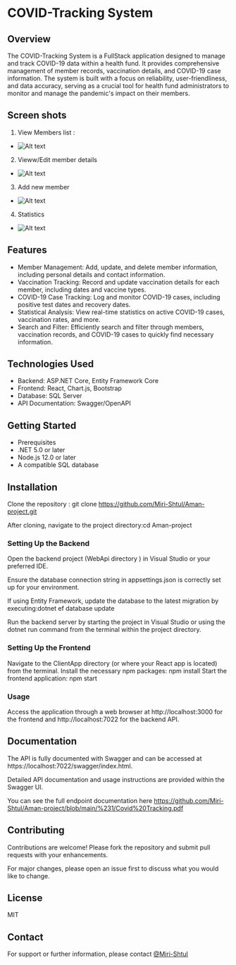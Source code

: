 # COVID-Tracking System

## Overview
The COVID-Tracking System is a FullStack application designed to manage and track COVID-19 data within a health fund.
It provides comprehensive management of member records, vaccination details, and COVID-19 case information.
The system is built with a focus on reliability, user-friendliness, and data accuracy,
serving as a crucial tool for health fund administrators to monitor and manage the pandemic's impact on their members.

## Screen shots
1. View Members list :
 -  ![Alt text](https://github.com/Miri-Shtul/Aman-project/blob/main/membersList.png)
2. Vieww/Edit member details
-  ![Alt text](https://github.com/Miri-Shtul/Aman-project/blob/main/MemberEdit.png)
3.  Add new member
-  ![Alt text](https://github.com/Miri-Shtul/Aman-project/blob/main/AddNewMember.png)
4. Statistics
-  ![Alt text](https://github.com/Miri-Shtul/Aman-project/blob/main/Statistics.png)

## Features
* Member Management: Add, update, and delete member information, including personal details and contact information.
* Vaccination Tracking: Record and update vaccination details for each member, including dates and vaccine types.
* COVID-19 Case Tracking: Log and monitor COVID-19 cases, including positive test dates and recovery dates.
* Statistical Analysis: View real-time statistics on active COVID-19 cases, vaccination rates, and more.
* Search and Filter: Efficiently search and filter through members, vaccination records, and COVID-19 cases to quickly find necessary information.

## Technologies Used
- Backend: ASP.NET Core, Entity Framework Core
- Frontend: React, Chart.js, Bootstrap
- Database: SQL Server
- API Documentation: Swagger/OpenAPI

## Getting Started
* Prerequisites
* .NET 5.0 or later
* Node.js 12.0 or later
* A compatible SQL database

## Installation
Clone the repository : git clone https://github.com/Miri-Shtul/Aman-project.git

After cloning, navigate to the project directory:cd Aman-project

### Setting Up the Backend
Open the backend project (WebApi directory ) in Visual Studio or your preferred IDE.

Ensure the database connection string in appsettings.json is correctly set up for your environment.

If using Entity Framework, update the database to the latest migration by executing:dotnet ef database update

Run the backend server by starting the project in Visual Studio or using the dotnet run command from the terminal within the project directory.

### Setting Up the Frontend
Navigate to the ClientApp directory (or where your React app is located) from the terminal.
Install the necessary npm packages: npm install
Start the frontend application: npm start

### Usage
Access the application through a web browser at http://localhost:3000 for the frontend and http://localhost:7022 for the backend API.

## Documentation
The API is fully documented with Swagger and can be accessed at https://localhost:7022/swagger/index.html.

Detailed API documentation and usage instructions are provided within the Swagger UI.

You can see the full endpoint documentation here https://github.com/Miri-Shtul/Aman-project/blob/main/%231/Covid%20Tracking.pdf

## Contributing
Contributions are welcome! Please fork the repository and submit pull requests with your enhancements.

For major changes, please open an issue first to discuss what you would like to change.

## License
MIT

## Contact
For support or further information, please contact [@Miri-Shtul](https://github.com/Miri-Shtul)

  
